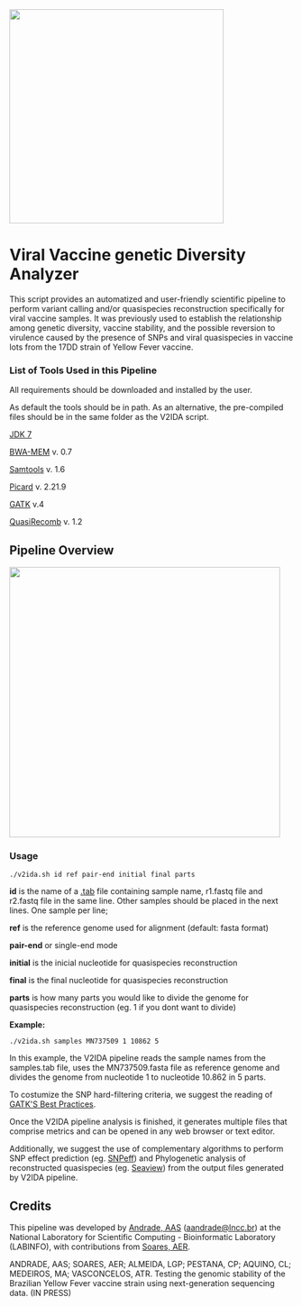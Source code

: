 <img src="https://user-images.githubusercontent.com/57667417/84274517-599f7f80-ab06-11ea-9ee3-b82e6aa88d75.jpg" width="380">

# Viral Vaccine genetic Diversity Analyzer 

This script provides an automatized and user-friendly scientific pipeline to perform variant calling and/or quasispecies reconstruction specifically for viral vaccine samples. It was previously used to establish the relationship among genetic diversity, vaccine stability, and the possible reversion to virulence caused by the presence of SNPs and viral quasispecies in vaccine lots from the 17DD strain of Yellow Fever vaccine.

### List of Tools Used in this Pipeline

All requirements should be downloaded and installed by the user. 

As default the tools should be in path. As an alternative, the pre-compiled files should be in the same folder as the V2IDA script.

[JDK 7](http://jdk7.java.net/)

[BWA-MEM](https://github.com/lh3/bwa) v. 0.7

[Samtools](https://github.com/samtools/samtools) v. 1.6

[Picard](https://github.com/broadinstitute/picard) v. 2.21.9

[GATK](https://github.com/broadinstitute/gatk) v.4

[QuasiRecomb](https://github.com/cbg-ethz/QuasiRecomb) v. 1.2

## Pipeline Overview

<img src="https://user-images.githubusercontent.com/57667417/84274511-573d2580-ab06-11ea-9959-ed25f8a5fea2.jpg" width="480">

### Usage
```
./v2ida.sh id ref pair-end initial final parts
```
**id** is the name of a [.tab](https://github.com/aandradebio/V2IDA/blob/master/samples.tab) file containing sample name, r1.fastq file and r2.fastq file in the same line. Other samples should be placed in the next lines. One sample per line; 

**ref** is the reference genome used for alignment (default: fasta format)

**pair-end** or single-end mode

**initial** is the inicial nucleotide for quasispecies reconstruction

**final** is the final nucleotide for quasispecies reconstruction

**parts** is how many parts you would like to divide the genome for quasispecies reconstruction (eg. 1 if you dont want to divide)

**Example:** 
```
./v2ida.sh samples MN737509 1 10862 5
```
In this example, the V2IDA pipeline reads the sample names from the samples.tab file, uses the MN737509.fasta file as reference genome and divides the genome from nucleotide 1 to nucleotide 10.862 in 5 parts. 

To costumize the SNP hard-filtering criteria, we suggest the reading of [GATK'S Best Practices](https://gatk.broadinstitute.org/hc/en-us/sections/360007226651-Best-Practices-Workflows). 

Once the V2IDA pipeline analysis is finished, it generates multiple files that comprise metrics and can be opened in any web browser or text editor.

Additionally, we suggest the use of complementary algorithms to perform SNP effect prediction (eg. [SNPeff](https://github.com/pcingola/SnpEff)) and Phylogenetic analysis of reconstructed quasispecies (eg. [Seaview](http://doua.prabi.fr/software/seaview)) from the output files generated by V2IDA pipeline. 


## Credits

This pipeline was developed by [Andrade, AAS](https://github.com/aandradebio) (aandrade@lncc.br) at the National Laboratory for Scientific Computing - Bioinformatic Laboratory (LABINFO), with contributions from [Soares, AER](https://github.com/aersoares81).

ANDRADE, AAS; SOARES, AER; ALMEIDA, LGP; PESTANA, CP; AQUINO, CL; MEDEIROS, MA; VASCONCELOS, ATR. Testing the genomic stability of the Brazilian Yellow Fever vaccine strain using next-generation sequencing data. (IN PRESS)


 


